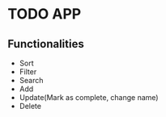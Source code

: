 # TODO APP

## Functionalities
- Sort
- Filter
- Search
- Add 
- Update(Mark as complete, change name)
- Delete